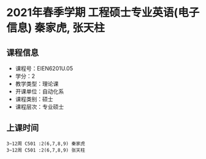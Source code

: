 # 2021年春季学期 工程硕士专业英语(电子信息) 秦家虎, 张天柱






## 课程信息

- 课程号：EIEN6201U.05
- 学分：2
- 教学类型：理论课
- 开课单位：自动化系
- 课程类别：硕士
- 课程层次：专业硕士

## 上课时间

```
3~12周 C501 :2(6,7,8,9) 秦家虎
3~12周 C501 :2(6,7,8,9) 张天柱
```

